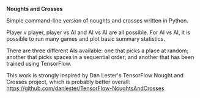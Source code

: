 **Noughts and Crosses**

Simple command-line version of noughts and crosses written in Python.

Player v player, player vs AI and AI vs AI are all possible. For AI vs AI, it is possible to run many games and plot basic summary statistics.

There are three different AIs available: one that picks a place at random; another that picks spaces in a sequential order; and another that has been trained using TensorFlow.

This work is strongly inspired by Dan Lester's TensorFlow Nought and Crosses project, which is probably better overall:
https://github.com/danlester/TensorFlow-NoughtsAndCrosses
